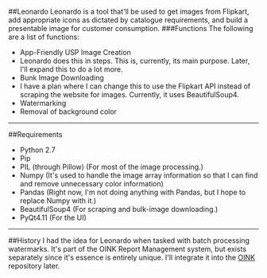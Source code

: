 ##Leonardo
Leonardo is a tool that'll be used to get images from Flipkart, add appropriate icons as dictated by catalogue requirements, and build a presentable image for customer consumption.
###Functions
The following are a list of functions:
* App-Friendly USP Image Creation
 * Leonardo does this in steps. This is, currently, its main purpose. Later, I'll expand this to do a lot more.
* Bunk Image Downloading
 * I have a plan where I can change this to use the Flipkart API instead of scraping the website for images. Currently, it uses BeautifulSoup4.
* Watermarking
* Removal of background color
----
##Requirements
* Python 2.7
* Pip
* PIL (through Pillow) (For most of the image processing.)
* Numpy (It's used to handle the image array information so that I can find and remove unnecessary color information)
* Pandas (Right now, I'm not doing anything with Pandas, but I hope to replace Numpy with it.)
* BeautifulSoup4 (For scraping and bulk-image downloading.)
* PyQt4.11 (For the UI)
----
##History
I had the idea for Leonardo when tasked with batch processing watermarks. It's part of the OINK Report Management system, but exists separately since it's essence is entirely unique. I'll integrate it into the [OINK](www.github.com\oink) repository later.